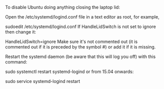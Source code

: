 To disable Ubuntu doing anything closing the laptop lid:

Open the /etc/systemd/logind.conf file in a text editor as root, for example,

sudoedit /etc/systemd/logind.conf
If HandleLidSwitch is not set to ignore then change it:

HandleLidSwitch=ignore
Make sure it's not commented out (it is commented out if it is preceded by the symbol #) or add it if it is missing.

Restart the systemd daemon (be aware that this will log you off) with this command:

sudo systemctl restart systemd-logind
or from 15.04 onwards:

sudo service systemd-logind restart